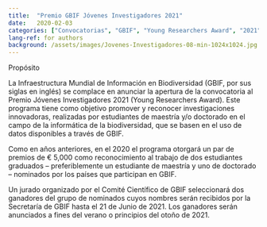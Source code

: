 ```yaml
---
title:  "Premio GBIF Jóvenes Investigadores 2021"
date:   2020-02-03
categories: ["Convocatorias", "GBIF", "Young Researchers Award", "2021"]
lang-ref: for authors
background: /assets/images/Jovenes-Investigadores-08-min-1024x1024.jpg
---
```


Propósito

La Infraestructura Mundial de Información en Biodiversidad (GBIF, por sus siglas en inglés) se complace en anunciar la apertura de la convocatoria al Premio Jóvenes Investigadores 2021 (Young Researchers Award). Este programa tiene como objetivo promover y reconocer  investigaciones innovadoras, realizadas por estudiantes de maestría y/o doctorado en el campo de la informática de la biodiversidad, que se basen en el uso de datos disponibles a través de GBIF.

Como en años anteriores, en el 2020 el programa otorgará un par de premios de € 5,000 como reconocimiento al trabajo de dos estudiantes graduados – preferiblemente un estudiante de  maestría y uno de doctorado – nominados por los países que participan en GBIF.

 

Un jurado organizado por el Comité Científico de GBIF seleccionará dos ganadores del grupo de nominados cuyos nombres serán recibidos por la Secretaría de GBIF hasta el 21 de Junio de 2021. Los ganadores serán anunciados a fines del verano o principios del otoño de 2021.

